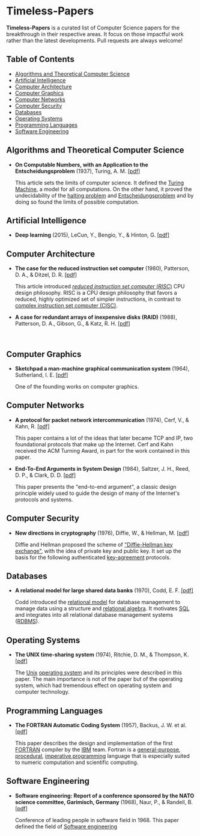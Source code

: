 # Timeless-Papers
**Timeless-Papers** is a curated list of Computer Science papers for the breakthrough in their respective areas. It focus on those impactful work rather than the latest developments. Pull requests are always welcome!

## Table of Contents

+ [Algorithms and Theoretical Computer Science](#algorithms-and-theoretical-computer-science)
+ [Artificial Intelligence](#artificial-intelligence)
+ [Computer Architecture](#computer-architecture)
+ [Computer Graphics](#computer-graphics)
+ [Computer Networks](#computer-networks)
+ [Computer Security](#computer-security)
+ [Databases](#databases)
+ [Operating Systems](#operating-systems)
+ [Programming Languages](#programming-languages)
+ [Software Engineering](#software-engineering)

## Algorithms and Theoretical Computer Science

- **On Computable Numbers, with an Application to the Entscheidungsproblem** (1937), Turing, A. M. [[pdf]](https://www.wolframscience.com/prizes/tm23/images/Turing.pdf)

  This article sets the limits of computer science. It defined the [Turing Machine](https://en.wikipedia.org/wiki/Turing_Machine), a model for all computations. On the other hand, it proved the undecidability of the [halting problem](https://en.wikipedia.org/wiki/Halting_problem) and [Entscheidungsproblem](https://en.wikipedia.org/wiki/Entscheidungsproblem) and by doing so found the limits of possible computation.



## Artificial Intelligence

- **Deep learning** (2015), LeCun, Y., Bengio, Y., & Hinton, G. [[pdf]](https://www.cs.toronto.edu/~hinton/absps/NatureDeepReview.pdf)



## Computer Architecture

- **The case for the reduced instruction set computer** (1980), Patterson, D. A., & Ditzel, D. R. [[pdf]](https://dl.acm.org/doi/pdf/10.1145/641914.641917?casa_token=bZ7Kk3fVGPEAAAAA:Utia09O0bc9gCLox-U2CXTwUXc614cqK3G542mHGn-G2wqbSQiFPPtgFVczBdlIEhQMp3yPQbRiiaQ)

  This article introduced [*reduced instruction set computer* (*RISC*)](https://en.wikipedia.org/wiki/Reduced_instruction_set_computer) CPU design philosophy. RISC is a CPU design philosophy that favors a reduced, highly optimized set of simpler instructions, in contrast to [complex instruction set computer (CISC)](https://en.wikipedia.org/wiki/Complex_instruction_set_computer).

- **A case for redundant arrays of inexpensive disks (RAID)** (1988), Patterson, D. A., Gibson, G., & Katz, R. H.  [[pdf]](https://inst.eecs.berkeley.edu//~n252/sp07/Papers/RAID-patterson.pdf)

  ​



## Computer Graphics

- **Sketchpad a man-machine graphical communication system** (1964), Sutherland, I. E. [[pdf]](http://images.designworldonline.com.s3.amazonaws.com/CADhistory/Sketchpad_A_Man-Machine_Graphical_Communication_System_Jan63.pdf)

  One of the founding works on computer graphics.



## Computer Networks

- **A protocol for packet network intercommunication** (1974), Cerf, V., & Kahn, R. [[pdf]](http://education.sigcomm.org/papers/ck74.pdf)

  This paper contains a lot of the ideas that later became TCP and IP, two foundational protocols that make up the Internet. Cerf and Kahn received the ACM Turning Award, in part for the work contained in this paper.

- **End-To-End Arguments in System Design** (1984), Saltzer, J. H., Reed, D. P., & Clark, D. D. [[pdf]](http://education.sigcomm.org/papers/src84.pdf)

  This paper presents the "end-to-end argument", a classic design principle widely used to guide the design of many of the Internet's protocols and systems.



## Computer Security

- **New directions in cryptography** (1976), Diffie, W., & Hellman, M. [[pdf]](https://ee.stanford.edu/~hellman/publications/24.pdf)

  Diffie and Hellman proposed the scheme of ["Diffie-Hellman key exchange"](https://en.wikipedia.org/wiki/Diffie%E2%80%93Hellman_key_exchange), with the idea of private key and public key. It set up the basis for the following authenticated [key-agreement](https://en.wikipedia.org/wiki/Key-agreement_protocol) protocols.

## Databases

- **A relational model for large shared data banks** (1970), Codd, E. F. [[pdf]](https://www.seas.upenn.edu/~zives/03f/cis550/codd.pdf)

  Codd introduced the [relational model](https://en.wikipedia.org/wiki/Relational_model) for database management to manage data using a structure and [relational algebra](https://en.wikipedia.org/wiki/Relational_algebra). It motivates [SQL](https://en.wikipedia.org/wiki/SQL) and integrates into all relational database management systems ([RDBMS](https://en.wikipedia.org/wiki/Relational_database#RDBMS)).

## Operating Systems

- **The UNIX time-sharing system** (1974), Ritchie, D. M., & Thompson, K. [[pdf]](https://people.eecs.berkeley.edu/~brewer/cs262/unix.pdf)

  The [Unix](https://en.wikipedia.org/wiki/Unix) [operating system](https://en.wikipedia.org/wiki/Operating_system) and its principles were described in this paper. The main importance is not of the paper but of the operating system, which had tremendous effect on operating system and computer technology.

## Programming Languages

- **The FORTRAN Automatic Coding System** (1957), Backus, J. W. et al. [[pdf]](http://archive.computerhistory.org/resources/text/Fortran/102663113.05.01.acc.pdf)

  This paper describes the design and implementation of the first [FORTRAN](https://en.wikipedia.org/wiki/FORTRAN) compiler by the [IBM](https://en.wikipedia.org/wiki/IBM) team. Fortran is a [general-purpose](https://en.wikipedia.org/wiki/Domain-specific_programming_language), [procedural](https://en.wikipedia.org/wiki/Procedural_programming), [imperative programming](https://en.wikipedia.org/wiki/Imperative_programming) language that is especially suited to numeric computation and scientific computing.

## Software Engineering

- **Software engineering: Report of a conference sponsored by the NATO science committee, Garimisch, Germany** (1968), Naur, P., & Randell, B.  [[pdf]](http://homepages.cs.ncl.ac.uk/brian.randell/NATO/nato1968.PDF)

  Conference of leading people in software field in 1968.
  This paper defined the field of [Software engineering](https://en.wikipedia.org/wiki/Software_engineering)

